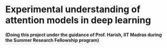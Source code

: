 # Experimental understanding of attention models in deep learning
#### (Doing this project under the guidance of Prof. Harish, IIT Madras during the Summer Research Fellowship program)
